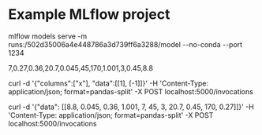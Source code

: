 # Example MLflow project

mlflow models serve -m runs:/502d35006a4e448786a3d739ff6a3288/model --no-conda --port 1234


7,0.27,0.36,20.7,0.045,45,170,1.001,3,0.45,8.8

curl -d '{"columns":["x"], "data":[[1], [-1]]}' -H 'Content-Type: application/json; format=pandas-split' -X POST localhost:5000/invocations


curl -d '{"data": [[8.8, 0.045, 0.36, 1.001, 7, 45, 3, 20.7, 0.45, 170, 0.27]]}' -H 'Content-Type: application/json; format=pandas-split' -X POST localhost:5000/invocations
